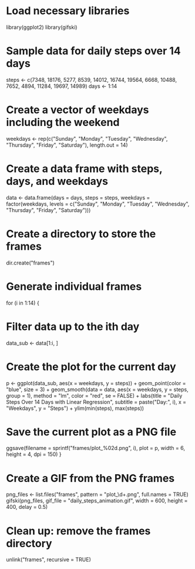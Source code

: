 # Load necessary libraries
library(ggplot2)
library(gifski)

# Sample data for daily steps over 14 days
steps <- c(7348, 18176, 5277, 8539, 14012, 16744, 19564, 6668, 10488, 7652, 4894, 11284, 19697, 14989)
days <- 1:14

# Create a vector of weekdays including the weekend
weekdays <- rep(c("Sunday", "Monday", "Tuesday", "Wednesday", "Thursday", "Friday", "Saturday"), length.out = 14)

# Create a data frame with steps, days, and weekdays
data <- data.frame(days = days, steps = steps, weekdays = factor(weekdays, levels = c("Sunday", "Monday", "Tuesday", "Wednesday", "Thursday", "Friday", "Saturday")))

# Create a directory to store the frames
dir.create("frames")

# Generate individual frames
for (i in 1:14) {
  # Filter data up to the ith day
  data_sub <- data[1:i, ]
  
  # Create the plot for the current day
  p <- ggplot(data_sub, aes(x = weekdays, y = steps)) +
    geom_point(color = "blue", size = 3) +
    geom_smooth(data = data, aes(x = weekdays, y = steps, group = 1), method = "lm", color = "red", se = FALSE) +
    labs(title = "Daily Steps Over 14 Days with Linear Regression",
         subtitle = paste("Day:", i), x = "Weekdays", y = "Steps") +
    ylim(min(steps), max(steps))
  
  # Save the current plot as a PNG file
  ggsave(filename = sprintf("frames/plot_%02d.png", i), plot = p, width = 6, height = 4, dpi = 150)
}

# Create a GIF from the PNG frames
png_files <- list.files("frames", pattern = "plot_\\d+.png", full.names = TRUE)
gifski(png_files, gif_file = "daily_steps_animation.gif", width = 600, height = 400, delay = 0.5)

# Clean up: remove the frames directory
unlink("frames", recursive = TRUE)

